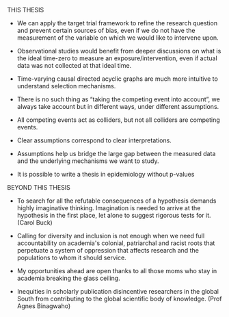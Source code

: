 
THIS THESIS

- We can apply the target trial framework to refine the research question and prevent certain sources of bias, even if we do not have the measurement of the variable on which we would like to intervene upon.

- Observational studies would benefit from deeper discussions on what is the ideal time-zero to measure an exposure/intervention, even if actual data was not collected at that ideal time. 

- Time-varying causal directed acyclic graphs are much more intuitive to understand selection mechanisms.

- There is no such thing as “taking the competing event into account”, we always take account but in different ways, under different assumptions.

- All competing events act as colliders, but not all colliders are competing events.

- Clear assumptions correspond to clear interpretations.

- Assumptions help us bridge the large gap between the measured data and the underlying mechanisms we want to study.

- It is possible to write a thesis in epidemiology without p-values

BEYOND THIS THESIS

-	To search for all the refutable consequences of a hypothesis demands highly imaginative thinking. Imagination is needed to arrive at the hypothesis in the first place, let alone to suggest rigorous tests for it. (Carol Buck)

-	Calling for diversity and inclusion is not enough when we need full accountability on academia's colonial, patriarchal and racist roots that perpetuate a system of oppression that affects research and the populations to whom it should service. 

- My opportunities ahead are open thanks to all those moms who stay in academia breaking the glass ceiling. 

- Inequities in scholarly publication disincentive researchers in the global South from contributing to the global scientific body of knowledge. (Prof Agnes Binagwaho)